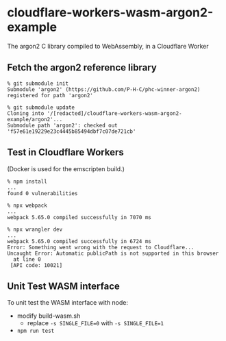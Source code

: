 # cloudflare-workers-wasm-argon2-example

The argon2 C library compiled to WebAssembly, in a Cloudflare Worker

## Fetch the argon2 reference library

```console
% git submodule init
Submodule 'argon2' (https://github.com/P-H-C/phc-winner-argon2) registered for path 'argon2'

% git submodule update
Cloning into '/[redacted]/cloudflare-workers-wasm-argon2-example/argon2'...
Submodule path 'argon2': checked out 'f57e61e19229e23c4445b85494dbf7c07de721cb'
```

## Test in Cloudflare Workers

(Docker is used for the emscripten build.)

```console
% npm install
...
found 0 vulnerabilities

% npx webpack
...
webpack 5.65.0 compiled successfully in 7070 ms

% npx wrangler dev
...
webpack 5.65.0 compiled successfully in 6724 ms
Error: Something went wrong with the request to Cloudflare...
Uncaught Error: Automatic publicPath is not supported in this browser
  at line 0
 [API code: 10021]
```

## Unit Test WASM interface

To unit test the WASM interface with node:

- modify build-wasm.sh
  - replace `-s SINGLE_FILE=0` with `-s SINGLE_FILE=1`
- `npm run test`
